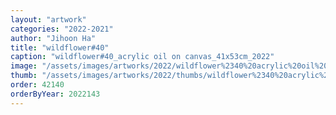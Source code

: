 ```yaml
---
layout: "artwork"
categories: "2022-2021"
author: "Jihoon Ha"
title: "wildflower#40"
caption: "wildflower#40_acrylic oil on canvas_41x53cm_2022"
image: "/assets/images/artworks/2022/wildflower%2340%20acrylic%20oil%20on%20canvas%2041x53cm%202022.jpg"
thumb: "/assets/images/artworks/2022/thumbs/wildflower%2340%20acrylic%20oil%20on%20canvas%2041x53cm%202022.jpg"
order: 42140
orderByYear: 2022143
---
```

